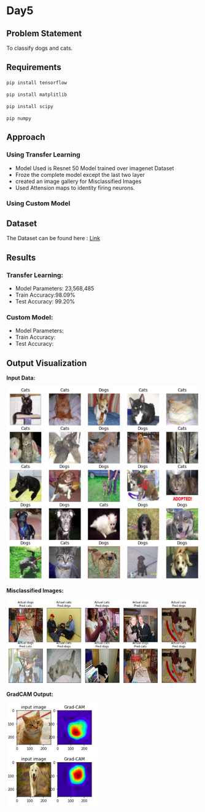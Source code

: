 # Day5

## Problem Statement

To classify dogs and cats.

## Requirements

`pip install tensorflow`

`pip install matplitlib`

`pip install scipy`

`pip numpy`

## Approach

### Using Transfer Learning

* Model Used is Resnet 50 Model trained over imagenet Dataset
* Froze the complete model except the last two layer
* created an image gallery for Misclassified Images
* Used Attension maps to identity firing neurons.

### Using Custom Model




## Dataset

The Dataset can be found here : [Link](https://storage.googleapis.com/mledu-datasets/cats_and_dogs_filtered.zip)

## Results

### Transfer Learning:

* Model Parameters: 23,568,485
* Train Accuracy:98.09%
* Test Accuracy: 99.20%

### Custom Model:

* Model Parameters: 
* Train Accuracy:
* Test Accuracy: 

## Output Visualization

**Input Data:**

![InputImageGallery](Assets/Input_gallery.png)

**Misclassified Images:**

![Misclassified Images](Assets/Misclassified_images.png)

**GradCAM Output:**

![GradCAM](Assets/GradCAM_output.png)
